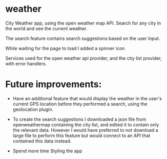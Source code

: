 # weather
City Weather app, using the open weather map API.  Search for any city in the world and 
see the current weather.

The search feature contains search suggestions based on the user input. 

While waiting for the page to load I added a spinner icon

Services used for the open weather api provider, and the city list provider, with error handlers.


# Future improvements:
 
  - Have an additional feature that would display the weather in the user's current GPS location before they performed a search, using the geolocation plugin.

  - To create the search suggestions I downloaded a json file from openweathermap containing the city list, and edited it to contain only the relevant data. However I would have preferred to not download a large file to perform this feature but would connect to an API that contained this data instead.

  - Spend more time Styling the app